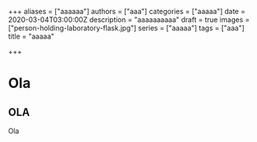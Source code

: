 +++
aliases = ["aaaaaa"]
authors = ["aaa"]
categories = ["aaaaa"]
date = 2020-03-04T03:00:00Z
description = "aaaaaaaaaa"
draft = true
images = ["person-holding-laboratory-flask.jpg"]
series = ["aaaaa"]
tags = ["aaa"]
title = "aaaaa"

+++
# Ola
## OLA

Ola
